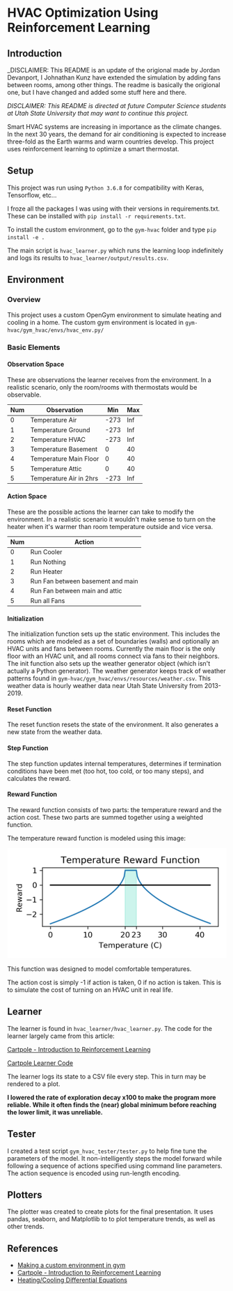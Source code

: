 # HVAC Optimization Using Reinforcement Learning

## Introduction

_DISCLAIMER: This README is an update of the origional made by Jordan Devanport, I Johnathan Kunz have extended the simulation by adding fans between rooms, among other things. The readme is basically the origional one, but I have changed and added some stuff here and there.

_DISCLAIMER: This README is directed at future Computer Science students at Utah State University that may want to continue this project._

Smart HVAC systems are increasing in importance as the climate changes. In the next 30 years, the demand for air conditioning is expected to increase three-fold as the Earth warms and warm countries develop. This project uses reinforcement learning to optimize a smart thermostat. 


## Setup

This project was run using `Python 3.6.8` for compatibility with Keras, Tensorflow, etc...

I froze all the packages I was using with their versions in requirements.txt. These can be installed with `pip install -r requirements.txt`.

To install the custom environment, go to the `gym-hvac` folder and type `pip install -e .` 

The main script is `hvac_learner.py` which runs the learning loop indefinitely and logs its results to `hvac_learner/output/results.csv`.

## Environment

### Overview

This project uses a custom OpenGym environment to simulate heating and cooling in a home. The custom gym environment is located in `gym-hvac/gym_hvac/envs/hvac_env.py/`

### Basic Elements

#### Observation Space

These are observations the learner receives from the environment. In a realistic scenario, only the room/rooms with thermostats would be observable.

| Num | Observation            | Min  | Max |
|-----|------------------------|------|-----|
| 0   | Temperature Air        | -273 | Inf |
| 1   | Temperature Ground     | -273 | Inf |
| 2   | Temperature HVAC       | -273 | Inf |
| 3   | Temperature Basement   | 0    | 40  |
| 4   | Temperature Main Floor | 0    | 40  |
| 5   | Temperature Attic      | 0    | 40  |
| 5   | Temperature Air in 2hrs| -273 | Inf |

#### Action Space

These are the possible actions the learner can take to modify the environment. In a realistic scenario it wouldn't make sense to turn on the heater when it's warmer than room temperature outside and vice versa.

| Num | Action                              |
|-----|-------------------------------------|
| 0   | Run Cooler               	    |
| 1   | Run Nothing 			    |
| 2   | Run Heater                 	    |
| 3   | Run Fan between basement and main   |
| 4   | Run Fan between main and attic      |
| 5   | Run all Fans                        |

#### Initialization

The initialization function sets up the static environment. This includes the rooms which are modeled as a set of boundaries (walls) and optionally an HVAC units and fans between rooms. Currently the main floor is the only floor with an HVAC unit, and all rooms connect via fans to their neighbors. The init function also sets up the weather generator object (which isn't actually a Python generator). The weather generator keeps track of weather patterns found in `gym-hvac/gym_hvac/envs/resources/weather.csv`. This weather data is hourly weather data near Utah State University from 2013-2019.

#### Reset Function

The reset function resets the state of the environment. It also generates a new state from the weather data.

#### Step Function

The step function updates internal temperatures, determines if termination conditions have been met (too hot, too cold, or too many steps), and calculates the reward. 

#### Reward Function

The reward function consists of two parts: the temperature reward and the action cost. These two parts are summed together using a weighted function.
 
The temperature reward function is modeled using this image:

![Image of Yaktocat](https://raw.githubusercontent.com/Devenpor572/CleanEnergyHVACGroup/master/resources/temperature_reward.png)

This function was designed to model comfortable temperatures.

The action cost is simply -1 if action is taken, 0 if no action is taken. This is to simulate the cost of turning on an HVAC unit in real life.

## Learner

The learner is found in `hvac_learner/hvac_learner.py`. The code for the learner largely came from this article:

[Cartpole - Introduction to Reinforcement Learning](https://towardsdatascience.com/cartpole-introduction-to-reinforcement-learning-ed0eb5b58288)

[Cartpole Learner Code](https://github.com/gsurma/cartpole)

The learner logs its state to a CSV file every step. This in turn may be rendered to a plot.

**I lowered the rate of exploration decay x100 to make the program more reliable. While it often finds the (near) global minimum before reaching the lower limit, it was unreliable.**

## Tester

I created a test script `gym_hvac_tester/tester.py` to help fine tune the parameters of the model. It non-intelligently steps the model forward while following a sequence of actions specified using command line parameters. The action sequence is encoded using run-length encoding.

## Plotters

The plotter was created to create plots for the final presentation. It uses pandas, seaborn, and Matplotlib to to plot temperature trends, as well as other trends.

## References

- [Making a custom environment in gym](https://medium.com/@apoddar573/making-your-own-custom-environment-in-gym-c3b65ff8cdaa)
- [Cartpole - Introduction to Reinforcement Learning](https://towardsdatascience.com/cartpole-introduction-to-reinforcement-learning-ed0eb5b58288)
- [Heating/Cooling Differential Equations](http://www.sharetechnote.com/html/DE_Modeling_Example_Cooling.html)
